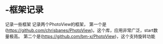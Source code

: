 # -框架记录
记录一些框架
记录两个PhotoView的框架， 
 第一个是(https://github.com/chrisbanes/PhotoView)。这个库，应用非常广泛，start数量极高。 第二个是(https://github.com/bm-x/PhotoView)，这个支持旋转功能
